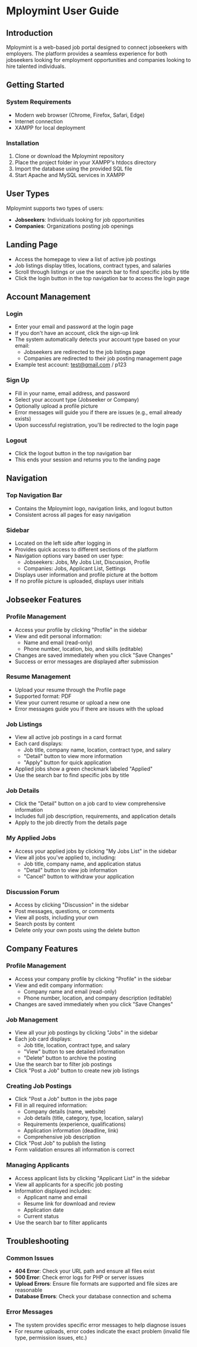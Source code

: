 # Mploymint User Guide

## Introduction
Mploymint is a web-based job portal designed to connect jobseekers with employers. The platform provides a seamless experience for both jobseekers looking for employment opportunities and companies looking to hire talented individuals.

## Getting Started

### System Requirements
- Modern web browser (Chrome, Firefox, Safari, Edge)
- Internet connection
- XAMPP for local deployment

### Installation
1. Clone or download the Mploymint repository
2. Place the project folder in your XAMPP's htdocs directory
3. Import the database using the provided SQL file
4. Start Apache and MySQL services in XAMPP


## User Types
Mploymint supports two types of users:
- **Jobseekers**: Individuals looking for job opportunities
- **Companies**: Organizations posting job openings

## Landing Page
- Access the homepage to view a list of active job postings
- Job listings display titles, locations, contract types, and salaries
- Scroll through listings or use the search bar to find specific jobs by title
- Click the login button in the top navigation bar to access the login page

## Account Management

### Login
- Enter your email and password at the login page
- If you don't have an account, click the sign-up link
- The system automatically detects your account type based on your email:
  - Jobseekers are redirected to the job listings page
  - Companies are redirected to their job posting management page
- Example test account: test@gmail.com / p123

### Sign Up
- Fill in your name, email address, and password
- Select your account type (Jobseeker or Company)
- Optionally upload a profile picture
- Error messages will guide you if there are issues (e.g., email already exists)
- Upon successful registration, you'll be redirected to the login page

### Logout
- Click the logout button in the top navigation bar
- This ends your session and returns you to the landing page

## Navigation

### Top Navigation Bar
- Contains the Mploymint logo, navigation links, and logout button
- Consistent across all pages for easy navigation

### Sidebar
- Located on the left side after logging in
- Provides quick access to different sections of the platform
- Navigation options vary based on user type:
  - Jobseekers: Jobs, My Jobs List, Discussion, Profile
  - Companies: Jobs, Applicant List, Settings
- Displays user information and profile picture at the bottom
- If no profile picture is uploaded, displays user initials

## Jobseeker Features

### Profile Management
- Access your profile by clicking "Profile" in the sidebar
- View and edit personal information:
  - Name and email (read-only)
  - Phone number, location, bio, and skills (editable)
- Changes are saved immediately when you click "Save Changes"
- Success or error messages are displayed after submission

### Resume Management
- Upload your resume through the Profile page
- Supported format: PDF
- View your current resume or upload a new one
- Error messages guide you if there are issues with the upload

### Job Listings
- View all active job postings in a card format
- Each card displays:
  - Job title, company name, location, contract type, and salary
  - "Detail" button to view more information
  - "Apply" button for quick application
- Applied jobs show a green checkmark labeled "Applied"
- Use the search bar to find specific jobs by title

### Job Details
- Click the "Detail" button on a job card to view comprehensive information
- Includes full job description, requirements, and application details
- Apply to the job directly from the details page

### My Applied Jobs
- Access your applied jobs by clicking "My Jobs List" in the sidebar
- View all jobs you've applied to, including:
  - Job title, company name, and application status
  - "Detail" button to view job information
  - "Cancel" button to withdraw your application

### Discussion Forum
- Access by clicking "Discussion" in the sidebar
- Post messages, questions, or comments
- View all posts, including your own
- Search posts by content
- Delete only your own posts using the delete button

## Company Features

### Profile Management
- Access your company profile by clicking "Profile" in the sidebar
- View and edit company information:
  - Company name and email (read-only)
  - Phone number, location, and company description (editable)
- Changes are saved immediately when you click "Save Changes"

### Job Management
- View all your job postings by clicking "Jobs" in the sidebar
- Each job card displays:
  - Job title, location, contract type, and salary
  - "View" button to see detailed information
  - "Delete" button to archive the posting
- Use the search bar to filter job postings
- Click "Post a Job" button to create new job listings

### Creating Job Postings
- Click "Post a Job" button in the jobs page
- Fill in all required information:
  - Company details (name, website)
  - Job details (title, category, type, location, salary)
  - Requirements (experience, qualifications)
  - Application information (deadline, link)
  - Comprehensive job description
- Click "Post Job" to publish the listing
- Form validation ensures all information is correct

### Managing Applicants
- Access applicant lists by clicking "Applicant List" in the sidebar
- View all applicants for a specific job posting
- Information displayed includes:
  - Applicant name and email
  - Resume link for download and review
  - Application date
  - Current status
- Use the search bar to filter applicants

## Troubleshooting

### Common Issues
- **404 Error**: Check your URL path and ensure all files exist
- **500 Error**: Check error logs for PHP or server issues
- **Upload Errors**: Ensure file formats are supported and file sizes are reasonable
- **Database Errors**: Check your database connection and schema

### Error Messages
- The system provides specific error messages to help diagnose issues
- For resume uploads, error codes indicate the exact problem (invalid file type, permission issues, etc.)

